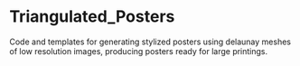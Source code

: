 # Triangulated_Posters
Code and templates for generating stylized posters using delaunay meshes of low resolution images, producing posters ready for large printings.
